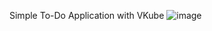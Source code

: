 Simple To-Do Application with VKube
![image](https://github.com/user-attachments/assets/3fb2a335-7fe6-4226-876a-8ad4d2b18b3f)
